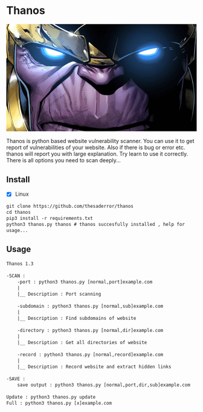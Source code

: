 # Thanos
![plot](assets/enter.jpg)

Thanos is python based website vulnerability scanner. You can use it to get report of vulnerabilities of your website.
Also if there is bug or error etc. thanos will report you with large explanation. Try learn to use it correctly. 
There is all options you need to scan deeply...

## Install

- [x] Linux
```
git clone https://github.com/thesaderror/thanos
cd thanos
pip3 install -r requirements.txt
python3 thanos.py thanos # thanos succesfully installed , help for usage...
```

## Usage
```
Thanos 1.3

-SCAN :
    -port : python3 thanos.py [normal,port]example.com
    |
    |__ Description : Port scanning
    
    -subdomain : python3 thanos.py [normal,sub]example.com
    |
    |__ Description : Find subdomains of website
    
    -directory : python3 thanos.py [normal,dir]example.com
    |
    |__ Description : Get all directories of website
    
    -record : python3 thanos.py [normal,record]example.com
    |
    |__ Description : Record website and extract hidden links

-SAVE :
    save output : python3 thanos.py [normal,port,dir,sub]example.com

Update : python3 thanos.py update
Full : python3 thanos.py [x]example.com
```
